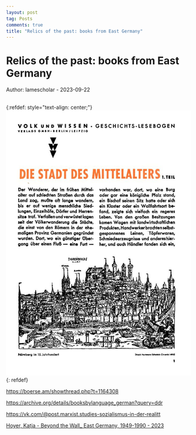 ```yaml
---
layout: post
tag: Posts
comments: true
title: "Relics of the past: books from East Germany"
---
```


# Relics of the past: books from East Germany

Author: lamescholar - 2023-09-22
<br><br>

{:refdef: style="text-align: center;"}
![Lesebogen](/images/lesebogen.jpg)
{: refdef}

<https://boerse.am/showthread.php?t=1164308>

<https://archive.org/details/booksbylanguage_german?query=ddr>

<https://vk.com/@post.marxist.studies-sozialismus-in-der-realitt>

[Hoyer, Katja - Beyond the Wall_ East Germany, 1949-1990 - 2023](https://libgen.rs/book/index.php?md5=D60129E5C1C450EE6162DA6982394F79)